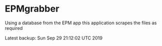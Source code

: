 # EPMgrabber
Using a database from the EPM app this application scrapes the files as required


Latest backup: Sun Sep 29 21:12:02 UTC 2019
